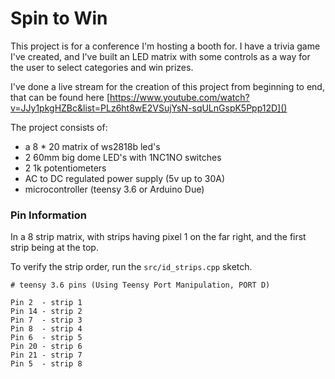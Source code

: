 # Spin to Win

This project is for a conference I'm hosting a booth for. I have a trivia game I've created, and I've built an LED matrix with
some controls as a way for the user to select categories and win prizes.

I've done a live stream for the creation of this project from beginning to end, that can be found here [https://www.youtube.com/watch?v=JJy1pkgHZBc&list=PLz6ht8wE2VSujYsN-sqULnGspK5Ppp12D]()

The project consists of:
- a 8 * 20 matrix of ws2818b led's
- 2 60mm big dome LED's with 1NC1NO switches
- 2 1k potentiometers
- AC to DC regulated power supply (5v up to 30A)
- microcontroller (teensy 3.6 or Arduino Due)

### Pin Information

In a 8 strip matrix, with strips having pixel 1 on the far right, and the first strip being at the top.

To verify the strip order, run the `src/id_strips.cpp` sketch.

```
# teensy 3.6 pins (Using Teensy Port Manipulation, PORT D)

Pin 2  - strip 1
Pin 14 - strip 2
Pin 7  - strip 3
Pin 8  - strip 4
Pin 6  - strip 5
Pin 20 - strip 6
Pin 21 - strip 7
Pin 5  - strip 8
```
